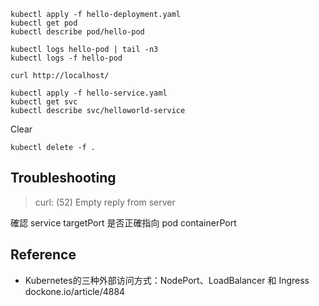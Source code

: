 ```
kubectl apply -f hello-deployment.yaml 
kubectl get pod
kubectl describe pod/hello-pod
```

```
kubectl logs hello-pod | tail -n3
kubectl logs -f hello-pod
```

```
curl http://localhost/
```

```
kubectl apply -f hello-service.yaml
kubectl get svc
kubectl describe svc/helloworld-service
```


Clear
```
kubectl delete -f .
```


## Troubleshooting

> curl: (52) Empty reply from server

確認 service targetPort 是否正確指向 pod containerPort


## Reference
- Kubernetes的三种外部访问方式：NodePort、LoadBalancer 和 Ingress dockone.io/article/4884